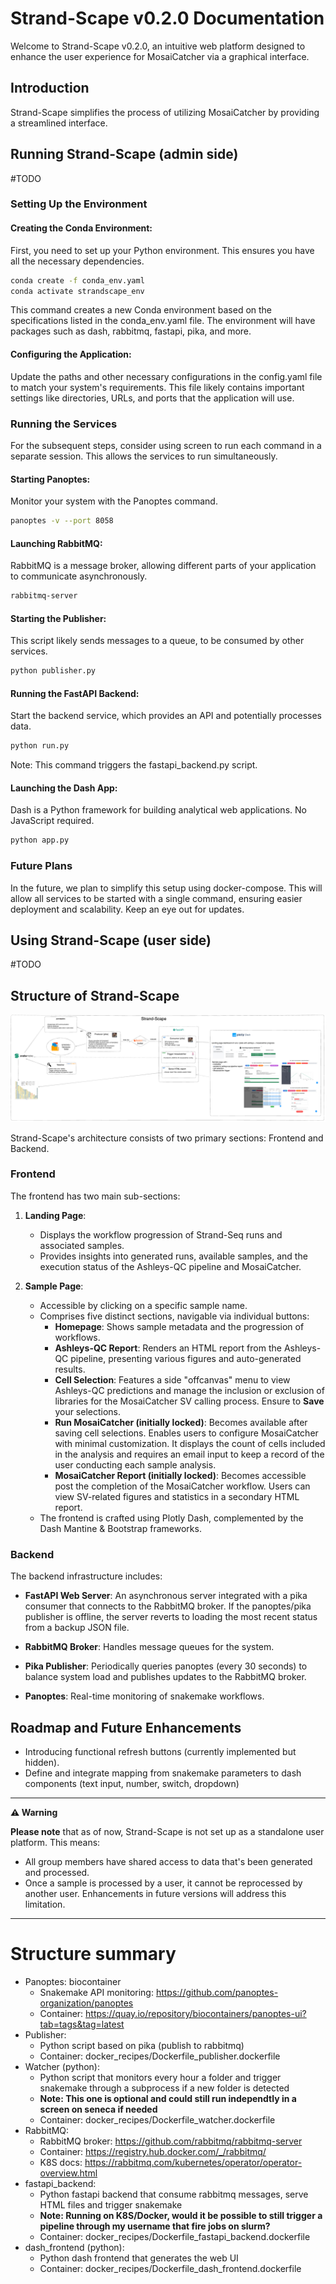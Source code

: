 
# Strand-Scape v0.2.0 Documentation

Welcome to Strand-Scape v0.2.0, an intuitive web platform designed to enhance the user experience for MosaiCatcher via a graphical interface.

## Introduction

Strand-Scape simplifies the process of utilizing MosaiCatcher by providing a streamlined interface. 


## Running Strand-Scape (admin side)

#TODO 

### Setting Up the Environment
#### Creating the Conda Environment:

First, you need to set up your Python environment. This ensures you have all the necessary dependencies.

```bash
conda create -f conda_env.yaml
conda activate strandscape_env
```

This command creates a new Conda environment based on the specifications listed in the conda_env.yaml file. The environment will have packages such as dash, rabbitmq, fastapi, pika, and more.

#### Configuring the Application:
Update the paths and other necessary configurations in the config.yaml file to match your system's requirements. This file likely contains important settings like directories, URLs, and ports that the application will use.

### Running the Services
For the subsequent steps, consider using screen to run each command in a separate session. This allows the services to run simultaneously.

#### Starting Panoptes:
Monitor your system with the Panoptes command.

```bash
panoptes -v --port 8058
```

#### Launching RabbitMQ:
RabbitMQ is a message broker, allowing different parts of your application to communicate asynchronously.

```bash
rabbitmq-server
```

#### Starting the Publisher:
This script likely sends messages to a queue, to be consumed by other services.

```bash
python publisher.py
```

#### Running the FastAPI Backend:
Start the backend service, which provides an API and potentially processes data.

```bash
python run.py
```

Note: This command triggers the fastapi_backend.py script.

#### Launching the Dash App:
Dash is a Python framework for building analytical web applications. No JavaScript required.

```bash
python app.py
```

### Future Plans
In the future, we plan to simplify this setup using docker-compose. This will allow all services to be started with a single command, ensuring easier deployment and scalability. Keep an eye out for updates.

## Using Strand-Scape (user side)

#TODO
## Structure of Strand-Scape

![Alt text](docs/image.png)

Strand-Scape's architecture consists of two primary sections: Frontend and Backend.

### Frontend

The frontend has two main sub-sections:

1. **Landing Page**: 
    - Displays the workflow progression of Strand-Seq runs and associated samples.
    - Provides insights into generated runs, available samples, and the execution status of the Ashleys-QC pipeline and MosaiCatcher.

2. **Sample Page**: 
    - Accessible by clicking on a specific sample name.
    - Comprises five distinct sections, navigable via individual buttons:
        - **Homepage**: Shows sample metadata and the progression of workflows.
        - **Ashleys-QC Report**: Renders an HTML report from the Ashleys-QC pipeline, presenting various figures and auto-generated results.
        - **Cell Selection**: Features a side "offcanvas" menu to view Ashleys-QC predictions and manage the inclusion or exclusion of libraries for the MosaiCatcher SV calling process. Ensure to **Save** your selections.
        - **Run MosaiCatcher (initially locked)**: Becomes available after saving cell selections. Enables users to configure MosaiCatcher with minimal customization. It displays the count of cells included in the analysis and requires an email input to keep a record of the user conducting each sample analysis.
        - **MosaiCatcher Report (initially locked)**: Becomes accessible post the completion of the MosaiCatcher workflow. Users can view SV-related figures and statistics in a secondary HTML report.
    - The frontend is crafted using Plotly Dash, complemented by the Dash Mantine & Bootstrap frameworks.

### Backend

The backend infrastructure includes:

- **FastAPI Web Server**: An asynchronous server integrated with a pika consumer that connects to the RabbitMQ broker. If the panoptes/pika publisher is offline, the server reverts to loading the most recent status from a backup JSON file. 
  
- **RabbitMQ Broker**: Handles message queues for the system.

- **Pika Publisher**: Periodically queries panoptes (every 30 seconds) to balance system load and publishes updates to the RabbitMQ broker.

- **Panoptes**: Real-time monitoring of snakemake workflows.

## Roadmap and Future Enhancements

- Introducing functional refresh buttons (currently implemented but hidden).
- Define and integrate mapping from snakemake parameters to dash components (text input, number, switch, dropdown) 


---

**⚠️ Warning**

**Please note** that as of now, Strand-Scape is not set up as a standalone user platform. This means:

- All group members have shared access to data that's been generated and processed.
- Once a sample is processed by a user, it cannot be reprocessed by another user. Enhancements in future versions will address this limitation.

---


# Structure summary

- Panoptes: biocontainer
  - Snakemake API monitoring: https://github.com/panoptes-organization/panoptes
  - Container: https://quay.io/repository/biocontainers/panoptes-ui?tab=tags&tag=latest
- Publisher: 
  - Python script based on pika (publish to rabbitmq)
  - Container: docker_recipes/Dockerfile_publisher.dockerfile
- Watcher (python): 
  - Python script that monitors every hour a folder and trigger snakemake through a subprocess if a new folder is detected
  - **Note: This one is optional and could still run independtly in a screen on seneca if needed**
  - Container: docker_recipes/Dockerfile_watcher.dockerfile
- RabbitMQ: 
  - RabbitMQ broker: https://github.com/rabbitmq/rabbitmq-server
  - Container: https://registry.hub.docker.com/_/rabbitmq/
  - K8S docs: https://rabbitmq.com/kubernetes/operator/operator-overview.html
- fastapi_backend:
  - Python fastapi backend that consume rabbitmq messages, serve HTML files and trigger snakemake
  - **Note: Running on K8S/Docker, would it be possible to still trigger a pipeline through my username that fire jobs on slurm?**
  - Container: docker_recipes/Dockerfile_fastapi_backend.dockerfile
- dash_frontend (python): 
  - Python dash frontend that generates the web UI
  - Container: docker_recipes/Dockerfile_dash_frontend.dockerfile